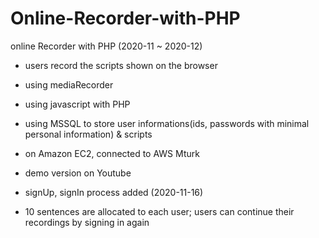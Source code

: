 # Online-Recorder-with-PHP
online Recorder with PHP (2020-11 ~ 2020-12)

- users record the scripts shown on the browser 
- using mediaRecorder
- using javascript with PHP
- using MSSQL to store user informations(ids, passwords with minimal personal information) & scripts 

- on Amazon EC2, connected to AWS Mturk 

- demo version on Youtube


  
- signUp, signIn process added (2020-11-16)
- 10 sentences are allocated to each user; users can continue their recordings by signing in again
